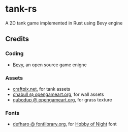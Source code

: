 # tank-rs
A 2D tank game implemented in Rust using Bevy engine

## Credits

### Coding

- [Bevy](https://github.com/bevyengine/bevy), an open source game enigne

### Assets
- [craftpix.net](https://craftpix.net/freebies/free-2d-battle-tank-game-assets), for tank assets
- [chabull @ opengameart.org](https://opengameart.org/content/buildings-bunkers-weapon-platforms), for wall assets
- [qubodup @ opengameart.org](https://opengameart.org/node/7995), for grass texture

### Fonts
- [defharo @ fontlibrary.org](https://fontlibrary.org/en/member/defharo), for [Hobby of Night](https://fontlibrary.org/en/font/hobby-of-night) font